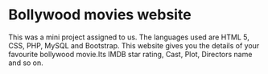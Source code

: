 # Bollywood movies website


This was a mini project assigned to us. The languages used are HTML 5, CSS, PHP, MySQL and Bootstrap.
This website gives you the details of your favourite bollywood movie.Its IMDB star rating, Cast, Plot, Directors name and so on.
